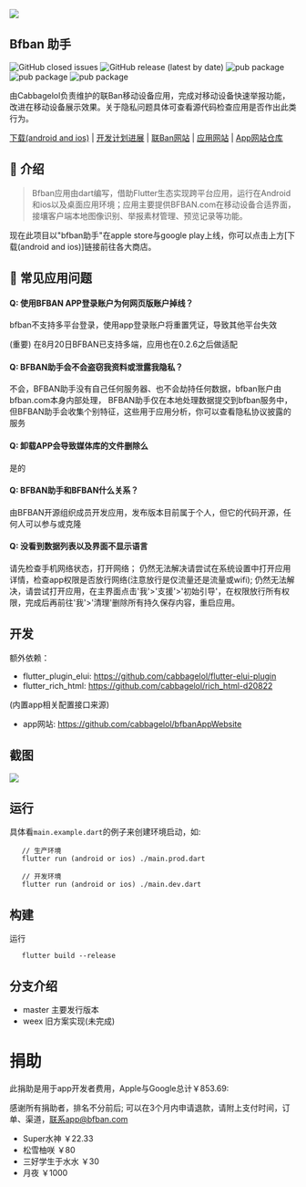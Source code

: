 ![](https://bfban-app.cabbagelol.net/images/github.app.bigpicture.jpg)

## Bfban 助手

![GitHub closed issues](https://img.shields.io/github/issues-closed/cabbagelol/bfban-app-mobile)
![GitHub release (latest by date)](https://img.shields.io/github/v/release/cabbagelol/bfban-app-mobile)
![pub package](https://img.shields.io/badge/ios-yes-green)
![pub package](https://img.shields.io/badge/desktop_ios-yes-green)
![pub package](https://img.shields.io/badge/android-yes-green)

由Cabbagelol负责维护的联Ban移动设备应用，完成对移动设备快速举报功能，改进在移动设备展示效果。关于隐私问题具体可查看源代码检查应用是否作出此类行为。

[下载(android and ios)](https://bfban-app.cabbagelol.net) |
[开发计划进展](https://trello.com/b/ZECQnnEz/bfban-app) |
[联Ban网站](https://bfban.com) |
[应用网站](http://bfban-app.cabbagelol.net) |
[App网站仓库](https://github.com/cabbagelol/bfbanAppWebsite)

## 👋 介绍

> Bfban应用由dart编写，借助Flutter生态实现跨平台应用，运行在Android和ios以及桌面应用环境；应用主要提供BFBAN.com在移动设备合适界面，接壤客户端本地图像识别、举报素材管理、预览记录等功能。

现在此项目以"bfban助手"在apple store与google play上线，你可以点击上方[下载(android and ios)]链接前往各大商店。

## 💁 常见应用问题

#### Q: 使用BFBAN APP登录账户为何网页版账户掉线？

bfban不支持多平台登录，使用app登录账户将重置凭证，导致其他平台失效

(重要) 在8月20日BFBAN已支持多端，应用也在0.2.6之后做适配

#### Q: BFBAN助手会不会盗窃我资料或泄露我隐私？

不会，BFBAN助手没有自己任何服务器、也不会劫持任何数据，bfban账户由bfban.com本身内部处理， BFBAN助手仅在本地处理数据提交到bfban服务中，但BFBAN助手会收集个别特征，这些用于应用分析，你可以查看隐私协议披露的服务

#### Q: 卸载APP会导致媒体库的文件删除么

是的

#### Q: BFBAN助手和BFBAN什么关系？

由BFBAN开源组织成员开发应用，发布版本目前属于个人，但它的代码开源，任何人可以参与或克隆

#### Q: 没看到数据列表以及界面不显示语言

请先检查手机网络状态，打开网络； 仍然无法解决请尝试在系统设置中打开应用详情，检查app权限是否放行网络(注意放行是仅流量还是流量或wifi); 仍然无法解决，请尝试打开应用，在主界面点击'我'>'支援'>'初始引导'，在权限放行所有权限，完成后再前往'我'>'清理'删除所有持久保存内容，重启应用。

## 开发

额外依赖：

- flutter_plugin_elui: https://github.com/cabbagelol/flutter-elui-plugin
- flutter_rich_html: https://github.com/cabbagelol/rich_html-d20822

(内置app相关配置接口来源)

- app网站: https://github.com/cabbagelol/bfbanAppWebsite

## 截图

![](https://github.com/cabbagelol/bfban-app-website/blob/main/images/screenshots.png?raw=true)

## 运行

具体看`main.example.dart`的例子来创建环境启动，如:

```
   // 生产环境
   flutter run (android or ios) ./main.prod.dart

   // 开发环境   
   flutter run (android or ios) ./main.dev.dart
```

## 构建

运行
```
   flutter build --release
```


## 分支介绍

- master 主要发行版本
- weex 旧方案实现(未完成)

# 捐助
此捐助是用于app开发者费用，Apple与Google总计￥853.69:

感谢所有捐助者，排名不分前后;
可以在3个月内申请退款，请附上支付时间，订单、渠道，联系app@bfban.com

- Super水神 ￥22.33
- 松雪柚咲 ￥80
- 三好学生于水水 ￥30
- 月夜 ￥1000